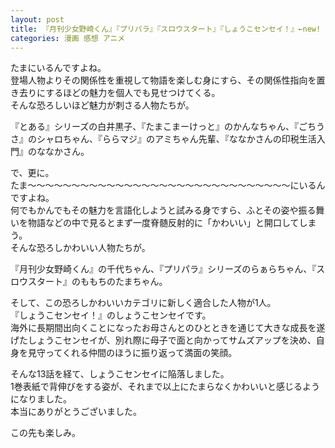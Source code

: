 ```yaml
---
layout: post
title: 『月刊少女野崎くん』『プリパラ』『スロウスタート』『しょうこセンセイ！』←new!
categories: 漫画 感想 アニメ
---
```


たまにいるんですよね。  
登場人物よりその関係性を重視して物語を楽しむ身にすら、その関係性指向を置き去りにするほどの魅力を個人でも見せつけてくる。  
そんな恐ろしいほど魅力が刺さる人物たちが。

『とある』シリーズの白井黒子、『たまこまーけっと』のかんなちゃん、『ごちうさ』のシャロちゃん、『ららマジ』のアミちゃん先輩、『ななかさんの印税生活入門』のななかさん。

で、更に。  
たま〜〜〜〜〜〜〜〜〜〜〜〜〜〜〜〜〜〜〜〜〜〜〜〜〜〜〜〜〜〜にいるんですよね。  
何でもかんでもその魅力を言語化しようと試みる身ですら、ふとその姿や振る舞いを物語などの中で見るとまず一度脊髄反射的に「かわいい」と開口してしまう。  
そんな恐ろしかわいい人物たちが。  

『月刊少女野崎くん』の千代ちゃん、『プリパラ』シリーズのらぁらちゃん、『スロウスタート』のももちのたまちゃん。

そして、この恐ろしかわいいカテゴリに新しく適合した人物が1人。  
『しょうこセンセイ！』のしょうこセンセイです。  
海外に長期間出向くことになったお母さんとのひとときを通じて大きな成長を遂げたしょうこセンセイが、別れ際に母子で面と向かってサムズアップを決め、自身を見守ってくれる仲間のほうに振り返って満面の笑顔。

そんな13話を経て、しょうこセンセイに陥落しました。  
1巻表紙で背伸びをする姿が、それまで以上にたまらなくかわいいと感じるようになりました。  
本当にありがとうございました。

この先も楽しみ。
